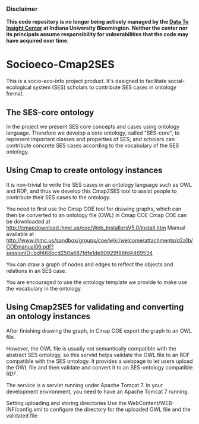 ### Disclaimer 
<b>This code repository is no longer being actively managed by the <a target="_blank" rel="noopener noreferrer" href="https://pti.iu.edu/centers/d2i/">Data To Insight Center</a> at Indiana University Bloomington. Neither the center nor its principals assume responsibility for vulnerabilities that the code may have acquired over time.</b>

Socioeco-Cmap2SES
======
This is a socio-eco-info project product. It's designed to facilitate social-ecological system (SES) scholars to contribute SES cases in ontology format.

The SES-core ontology
---------------------------
In the project we present SES core concepts and cases using ontology language. Therefore we develop a core ontology, called "SES-core", to represent important classes and properties of SES; and scholars can contribute concrete SES cases according to the vocabulary of the SES ontology.

Using Cmap to create ontology instances
---------------------------
It is non-trivial to write the SES cases in an ontology language such as OWL and RDF, and thus we develop this Cmap2SES tool to assist people to contribute their SES cases to the ontology.

You need to first use the Cmap COE tool for drawing graphs, which can then be converted to an ontology file (OWL) in Cmap COE
Cmap COE can be downloaded at http://cmapdownload.ihmc.us/coe/Web_InstallersV5.0/install.htm
Manual available at http://www.ihmc.us/sandbox/groups/coe/wiki/welcome/attachments/d2a1b/COEmanual06.pdf?sessionID=bdf468bcd250a687fdfe1de90929f86fd4469534

You can draw a graph of nodes and edges to reflect the objects and relations in an SES case.

You are encouraged to use the ontology template we provide to make use the vocabulary in the ontology. 

Using Cmap2SES for validating and converting an ontology instances
---------------------------
After finishing drawing the graph, in Cmap COE export the graph to an OWL file.

However, the OWL file is usually not semantically compatible with the abstract SES ontology, so this servlet helps validate the OWL file to an RDF compatible with the SES ontology. It provides a webpage to let users upload the OWL file and then validate and convert it to an SES-ontology compatible RDF. 
 
The service is a servlet running under Apache Tomcat 7. In your development environment, you need to have an Apache Tomcat 7 running.

Setting uploading and storing directories
Use the WebContent/WEB-INF/config.xml to configure the directory for the uploaded OWL file and the validated file
